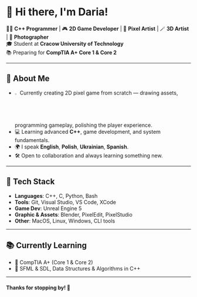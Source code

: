 # 👋 Hi there, I'm Daria!

👨‍💻 **C++ Programmer** | 🎮 **2D Game Developer** | 🎨 **Pixel Artist** | 🪄 **3D Artist** | 📸 **Photographer**        
🎓 Student at **Cracow University of Technology**  
📚 Preparing for **CompTIA A+ Core 1 & Core 2**

---

## 🧠 About Me

- <img src="https://github.com/user-attachments/assets/3a1311b7-6e9d-49ba-ae95-8458d9230473" width = 2% > Currently creating 2D pixel game from scratch — drawing assets, programming gameplay, polishing the player experience.
- 💻 Learning advanced **C++**, game development, and system fundamentals.
- 🌍 I speak **English**, **Polish**, **Ukrainian**, **Spanish**.
- 🛠️ Open to collaboration and always learning something new.


---

## 🚀 Tech Stack

- **Languages**: C++, C, Python, Bash
- **Tools**: Git, Visual Studio, VS Code, XCode
- **Game Dev**: Unreal Engine 5
- **Graphic & Assets**: Blender, PixelEdit, PixelStudio
- **Other**: MacOS, Linux, Windows, CLI tools

---

## 📚 Currently Learning

- 🔌 CompTIA A+ (Core 1 & Core 2)
- 🧠 SFML & SDL, Data Structures & Algorithms in C++

---

#### Thanks for stopping by! 🚀
